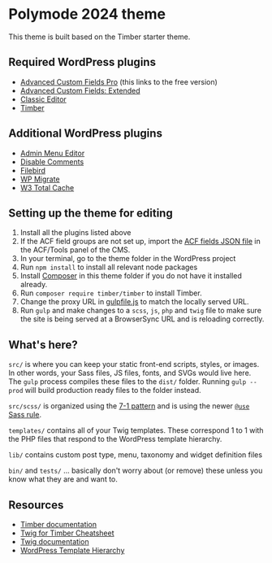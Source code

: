 # Polymode 2024 theme

This theme is built based on the Timber starter theme.

## Required WordPress plugins

- [Advanced Custom Fields Pro](https://wordpress.org/plugins/advanced-custom-fields/) (this links to the free version)
- [Advanced Custom Fields: Extended](https://wordpress.org/plugins/acf-extended/)
- [Classic Editor](https://wordpress.org/plugins/classic-editor/)
- [Timber](https://wordpress.org/plugins/timber-library/)

## Additional WordPress plugins

- [Admin Menu Editor](https://wordpress.org/plugins/admin-menu-editor/)
- [Disable Comments](https://wordpress.org/plugins/disable-comments/)
- [Filebird](https://ninjateam.gitbook.io/filebird/)
- [WP Migrate](https://deliciousbrains.com/wp-migrate-db-pro/)
- [W3 Total Cache](https://www.boldgrid.com/w3-total-cache/)

## Setting up the theme for editing

1. Install all the plugins listed above
2. If the ACF field groups are not set up, import the [ACF fields JSON file](./acf-fields.json) in the ACF/Tools panel of the CMS.
3. In your terminal, go to the theme folder in the WordPress project
4. Run `npm install` to install all relevant node packages
5. Install [Composer](https://getcomposer.org/download/) in this theme folder if you do not have it installed already.
6. Run `composer require timber/timber` to install Timber.
7. Change the proxy URL in [gulpfile.js](./gulpfile.js) to match the locally served URL.
8. Run `gulp` and make changes to a `scss`, `js`, `php` and `twig` file to make sure the site is being served at a BrowserSync URL and is reloading correctly.

## What's here?

`src/` is where you can keep your static front-end scripts, styles, or images. In other words, your Sass files, JS files, fonts, and SVGs would live here. The `gulp` process compiles these files to the `dist/` folder. Running `gulp --prod` will build production ready files to the folder instead.

`src/scss/` is organized using the [7-1 pattern](https://sass-guidelin.es/#the-7-1-pattern) and is using the newer [`@use` Sass rule](https://sass-lang.com/documentation/at-rules/use).

`templates/` contains all of your Twig templates. These correspond 1 to 1 with the PHP files that respond to the WordPress template hierarchy.

`lib/` contains custom post type, menu, taxonomy and widget definition files

`bin/` and `tests/` ... basically don't worry about (or remove) these unless you know what they are and want to.

## Resources

- [Timber documentation](https://timber.github.io/docs/)
- [Twig for Timber Cheatsheet](http://notlaura.com/the-twig-for-timber-cheatsheet/)
- [Twig documentation](https://twig.symfony.com/doc/3.x/)
- [WordPress Template Hierarchy](https://wphierarchy.com/)
